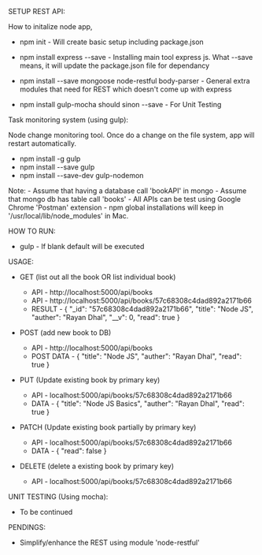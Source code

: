 SETUP REST API:

How to initalize node app,
- npm init - Will create basic setup including package.json
- npm install express --save - Installing main tool express js. What --save means, it will update the package.json file for dependancy

- npm install --save mongoose node-restful body-parser - General extra modules that need for REST which doesn't come up with express

- npm install gulp-mocha should sinon --save - For Unit Testing

Task monitoring system (using gulp):

Node change monitoring tool. Once do a change on the file system, app will restart automatically.

- npm install -g gulp
- npm install --save gulp
- npm install --save-dev gulp-nodemon

Note: 
    - Assume that having a database call 'bookAPI' in mongo
    - Assume that mongo db has table call 'books'
    - All APIs can be test using Google Chrome 'Postman' extension
    - npm global installations will keep in '/usr/local/lib/node_modules' in Mac.
  
HOW TO RUN:

- gulp <task name> - If blank default will be executed

USAGE:

- GET (list out all the book OR list individual book)
    - API - http://localhost:5000/api/books
    - API - http://localhost:5000/api/books/57c68308c4dad892a2171b66
    - RESULT - {
              "_id": "57c68308c4dad892a2171b66",
              "title": "Node JS",
              "auther": "Rayan Dhal",
              "__v": 0,
              "read": true
            }
    
- POST (add new book to DB)
    - API - http://localhost:5000/api/books
    - POST DATA - {
                    "title": "Node JS",
                    "auther": "Rayan Dhal",
                    "read": true
                }
 
- PUT (Update existing book by primary key)
     - API - localhost:5000/api/books/57c68308c4dad892a2171b66
     - DATA - {
                "title": "Node JS Basics",
                "auther": "Rayan Dhal",
                "read": true
            }
     
- PATCH (Update existing book partially by primary key)
     - API - localhost:5000/api/books/57c68308c4dad892a2171b66
     - DATA - {
                "read": false
            }
     
- DELETE (delete a existing book by primary key)
    - API - localhost:5000/api/books/57c68308c4dad892a2171b66
    

UNIT TESTING (Using mocha):

- To be continued

PENDINGS:

- Simplify/enhance the REST using module 'node-restful'
